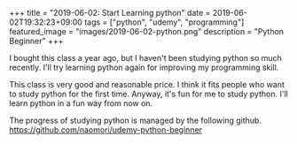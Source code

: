 +++
title =  "2019-06-02: Start Learning python"
date = 2019-06-02T19:32:23+09:00
tags = ["python", "udemy", "programming"]
featured_image = "images/2019-06-02-python.png"
description = "Python Beginner"
+++

I bought this class a year ago,
but I haven't been studying python so much recently.
I'll try learning python again for improving my programming skill.

This class is very good and reasonable price.
I think it fits people who want to study python for the first time.
Anyway, it's fun for me to study python.
I'll learn python in a fun way from now on.

The progress of studying python is managed by the following github.  
https://github.com/naomori/udemy-python-beginner

<!--
以前にこのクラスを購入していたのですが、サボっていました。
自分のスキルアップのために、再度pythonの習得に挑戦することに決めました。

このクラスは値段の割に、とても内容が良くて、
pythonを初めて勉強する人に適していると思います。
何よりこのクラスで学ぶプログラミングは楽しいです。

これから楽しんでpythonを学んでいくつもりです。
-->
